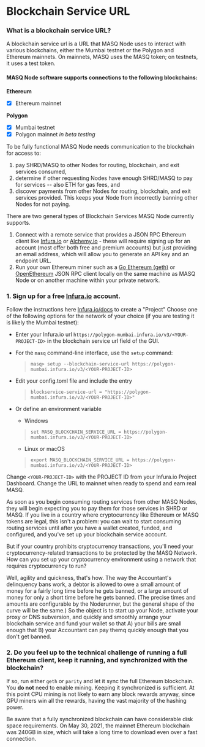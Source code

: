 # Blockchain Service URL

### What is a blockchain service URL?

A blockchain service url is a URL that MASQ Node uses to interact with various blockchains, either the Mumbai
testnet or the Polygon and Ethereum mainnets. On mainnets, MASQ uses the MASQ token; on testnets, it uses a test token.

#### MASQ Node software supports connections to the following blockchains:
**Ethereum**
- [x] Ethereum mainnet

**Polygon**
- [x] Mumbai testnet
- [x] Polygon mainnet *in beta testing*

To be fully functional MASQ Node needs communication to the blockchain for access to:
1. pay SHRD/MASQ to other Nodes for routing, blockchain, and exit services consumed, 
1. determine if other requesting Nodes have enough SHRD/MASQ to pay for services -- also ETH for gas fees, and 
1. discover payments from other Nodes for routing, blockchain, and exit services provided. This keeps your Node from 
   incorrectly banning other Nodes for not paying. 

There are two general types of Blockchain Services MASQ Node currently supports.

1. Connect with a remote service that provides a JSON RPC Ethereum client like [Infura.io](https://infura.io/) or [Alchemy.io](https://alchemyapi.io/) - these will require signing up for an account (most offer both free and premium accounts) but just providing an email address, which will allow you to generate an API key and an endpoint URL.
1. Run your own Ethereum miner such as a [Go Ethereum (geth)](https://geth.ethereum.org) or 
   [OpenEthereum](https://openethereum.github.io//) JSON RPC client locally on the same machine as 
   MASQ Node or on another machine within your private network.

### 1. Sign up for a free [Infura.io](https://infura.io/register) account.
Follow the instructions here [Infura.io/docs](https://infura.io/docs) to create a "Project"
Choose one of the following options for the network of your choice (if you are testing it is likely the Mumbai testnet):

* Enter your Infura.io url `https://polygon-mumbai.infura.io/v3/<YOUR-PROJECT-ID>` in the blockchain service url field of the GUI.
  
* For the `masq` command-line interface, use the `setup` command: 
  
    > `masq> setup --blockchain-service-url https://polygon-mumbai.infura.io/v3/<YOUR-PROJECT-ID>`
  
* Edit your config.toml file and include the entry
  
    > `blockservice-service-url = "https://polygon-mumbai.infura.io/v3/<YOUR-PROJECT-ID>"`

* Or define an environment variable
  
    * Windows
  
    > `set MASQ_BLOCKCHAIN_SERVICE_URL = https://polygon-mumbai.infura.io/v3/<YOUR-PROJECT-ID>`
  
    * Linux or macOS
  
    > `export MASQ_BLOCKCHAIN_SERVICE_URL = https://polygon-mumbai.infura.io/v3/<YOUR-PROJECT-ID>`

Change `<YOUR-PROJECT-ID>` with the PROJECT ID from your Infura.io Project Dashboard. Change the URL to 
mainnet when ready to spend and earn real MASQ. 

As soon as you begin consuming routing services from other MASQ Nodes, they will begin expecting you to pay them for
those services in SHRD or MASQ. If you live in a country where cryptocurrency like Ethereum or MASQ tokens are legal,
this isn't a problem: you can wait to start consuming routing services until after you have a wallet created, funded,
and configured, and you've set up your blockchain service account.

But if your country prohibits cryptocurrency transactions, you'll need your cryptocurrency-related transactions to be
protected by the MASQ Network. How can you set up your cryptocurrency environment using a network that requires
cryptocurrency to run?

Well, agility and quickness, that's how. The way the Accountant's delinquency bans work, a debtor is allowed to owe
a small amount of money for a fairly long time before he gets banned, or a large amount of money for only a short time
before he gets banned. (The precise times and amounts are configurable by the Noderunner, but the general shape of the
curve will be the same.) So the object is to start up your Node, activate your proxy or DNS subversion, and quickly and
smoothly arrange your blockchain service and fund your wallet so that A) your bills are small enough that B) your
Accountant can pay themq quickly enough that you don't get banned.

### 2. Do you feel up to the technical challenge of running a full Ethereum client, keep it running, and synchronized with the blockchain?

If so, run either `geth` or `parity` and let it sync the full Ethereum blockchain. 
You **do not** need to enable mining. Keeping it synchronized is sufficient. At this point CPU mining is 
not likely to earn any block rewards anyway, since GPU miners win all the rewards, having the vast majority 
of the hashing power.

Be aware that a fully synchronized blockchain can have considerable disk space requirements. On May 30, 2021, the
mainnet Ethereum blockchain was 240GB in size, which will take a long time to download even over a fast connection.
